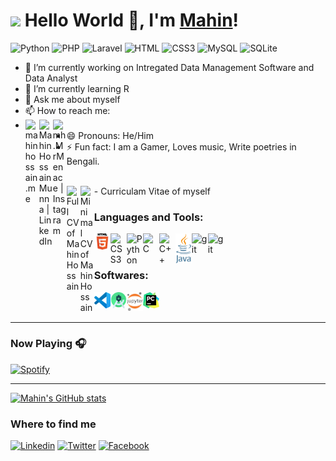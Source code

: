 
<!--
**MahinHossainMunna/MahinHossainMunna** is a ✨ _special_ ✨ repository because its `README.md` (this file) appears on your GitHub profile.

Here are some ideas to get you started:

- 🔭 I’m currently working on ...
- 🌱 I’m currently learning ...
- 👯 I’m looking to collaborate on ...
- 🤔 I’m looking for help with ...
- 💬 Ask me about ...
- 📫 How to reach me: ...
- 😄 Pronouns: ...
- ⚡ Fun fact: ...
-->
<h1><img src="https://emojis.slackmojis.com/emojis/images/1531849430/4246/blob-sunglasses.gif?1531849430" width="30"/> Hello World 👋, I'm <a href="https://about.me/mahinhossain" target="_blank">Mahin</a>!</h1>

![Python](https://img.shields.io/badge/Python-3776AB?style=flat-square&logo=python&logoColor=white)
![PHP](https://img.shields.io/badge/PHP-777BB4?style=flat-square&logo=php&logoColor=white)
![Laravel](https://img.shields.io/badge/Laravel-FF2D20?style=flat-square&logo=laravel&logoColor=white)
![HTML](https://img.shields.io/badge/HTML5-E34F26?style=flat-square&logo=html5&logoColor=white)
![CSS3](https://img.shields.io/badge/CSS3-1572B6?style=flat-square&logo=css3&logoColor=white)
![MySQL](https://img.shields.io/badge/MySQL-005C84?style=flat-square&logo=mysql&logoColor=white)
![SQLite](https://img.shields.io/badge/SQLite-07405E?style=flat-square&logo=sqlite&logoColor=white)

- 🔭 I’m currently working on Intregated Data Management Software and Data Analyst
- 🌱 I’m currently learning R
- 💬 Ask me about myself
- 📫 How to reach me: 
- <a href="https://github.com/MahinHossainMunna" target="_blank"><img align="left" alt="mahinhossain.me" width="22px" src="https://github.com/gauravghongde/social-icons/blob/master/SVG/Color/Github.svg" /></a>
<a href="https://linkedin.com/in/MahinHosssainMunna" target="_blank"><img align="left" alt="MahinHossainMunna | LinkedIn" width="22px" src="https://github.com/gauravghongde/social-icons/blob/master/SVG/Color/LinkedIN.svg" />
  <a href="https://www.instagram.com/mh.mrmenace/" target="_blank"><img align="left" alt="mh.MrMenace | Instagram" width="22px" src="https://github.com/gauravghongde/social-icons/blob/master/SVG/Color/Instagram.svg" />
  </a>
- 😄 Pronouns: He/Him
- ⚡ Fun fact: I am a Gamer, Loves music, Write poetries in Bengali.

<br />
- Curriculam Vitae of myself
<a href="https://github.com/MahinHossainMunna/MahinHossainMunna/blob/main/CV%20of%20Mahin%20Hossain%20Munna.pdf" target="_blank"><img align="left" alt="Full CV of MahinHossain" width="22px" src="https://user-images.githubusercontent.com/49342403/184332320-0501dff2-fd6d-40fe-8503-a27023ccf143.png" /></a>
<a href="https://github.com/MahinHossainMunna/MahinHossainMunna/blob/main/CV%20(m)%20of%20Mahin%20Hossain%20Munna.pdf" target="_blank"><img align="left" alt="Minimal CV of MahinHossain" width="22px" src="https://user-images.githubusercontent.com/49342403/184332031-f9a4c70b-ea63-4b41-8a4a-b92b884c7b60.png" /></a>

<br />

### Languages and Tools:

<a href="https://www.w3.org/html/" target="_blank"><img align="left" alt="HTML5" width="26px" src="https://raw.githubusercontent.com/github/explore/80688e429a7d4ef2fca1e82350fe8e3517d3494d/topics/html/html.png" /></a>
<a href="https://www.w3schools.com/css/" target="_blank"><img align="left" alt="CSS3" width="26px" src="https://github.com/yurijserrano/Github-Profile-Readme-Logos/blob/master/others/css.svg" /></a>
<a href="https://www.python.org" target="_blank"> <img align="left" alt="Python" width="26px" src="https://github.com/yurijserrano/Github-Profile-Readme-Logos/blob/master/programming%20languages/python.svg"/> </a>
<a href="https://www.cprogramming.com/" target="_blank"> <img align="left" alt="C" width="26px" src="https://github.com/yurijserrano/Github-Profile-Readme-Logos/blob/master/programming%20languages/c.svg"/> </a>
<a href="https://www.w3schools.com/cpp/" target="_blank"> <img align="left" alt="C++" width="26px" src="https://github.com/yurijserrano/Github-Profile-Readme-Logos/blob/master/programming%20languages/c%2B%2B.svg"/> </a>
<a href="https://www.java.com/en/" target="_blank"> <img align="left" alt="git" width="26px" src="https://github.com/MahinHossainMunna/MahinHossainMunna/blob/main/icons/java.png"/> </a>
<a href="https://php.com/" target="_blank"> <img align="left" alt="git" width="26px" src="https://github.com/yurijserrano/Github-Profile-Readme-Logos/blob/master/programming%20languages/php.png"/> </a>
<a href="https://git-scm.com/" target="_blank"> <img align="left" alt="git" width="26px" src="https://www.vectorlogo.zone/logos/git-scm/git-scm-icon.svg"/> </a>

<!-- <img align="left" alt="GitHub" width="26px" src="https://github.com/Aakarsh-B/trying-repos/blob/master/github.svg" />-->
<br />
<br />

### Softwares:

<img align="left" alt="Visual Studio Code" width="26px" src="https://raw.githubusercontent.com/github/explore/80688e429a7d4ef2fca1e82350fe8e3517d3494d/topics/visual-studio-code/visual-studio-code.png" />
<img align="left" alt="Android Studio" width="26px" src="https://github.com/MahinHossainMunna/MahinHossainMunna/blob/main/icons/android-studio.png" />
<img align="left" alt="Jupyter" width="26px" src="https://github.com/MahinHossainMunna/MahinHossainMunna/blob/main/icons/jupyter.png" />
<img align="left" alt="Pycharm" width="26px" src="https://github.com/MahinHossainMunna/MahinHossainMunna/blob/main/icons/pycharm.png" />
<!--<a href="https://www.adobe.com/products/xd.html" target="_blank"> <img align="left" alt="XD" width="26px" src="https://github.com/Aakarsh-B/trying-repos/blob/master/adobexd.png?raw=true"/> </a> 
<a href="https://www.adobe.com/in/products/illustrator.html" target="_blank"> <img align="left" alt="Illustrator" width="26px" src="https://github.com/Aakarsh-B/trying-repos/blob/master/illustrator.png?raw=true"/> </a> 
<a href="https://www.photoshop.com/en" target="_blank"> <img align="left" alt="Photoshop" width="26px" src="https://github.com/Aakarsh-B/trying-repos/blob/master/photoshop.png?raw=true"/> </a>
<a href="https://www.blender.org" target="_blank"> <img align="left" alt="Photoshop" width="26px" src="https://github.com/Aakarsh-B/trying-repos/blob/master/blender.png?raw=true"/> </a>-->

<br />
<br />

---

### Now Playing 🎧

<!-- [![Spotify](https://github-readme-remake.vercel.app/api/spotify)](https://open.spotify.com/user/314vjld4s7g37tpb752x6rownnwm)-->
[![Spotify](https://spotify-github-readme.vercel.app/api/spotify)](https://open.spotify.com/collection/tracks)
<br/>

---

[![Mahin's GitHub stats](https://github-readme-stats.vercel.app/api?username=MahinHossainMunna)](https://github.com/anuraghazra/github-readme-stats)

### Where to find me

[![Linkedin](https://img.shields.io/badge/LinkedIn-0077B5?style=flat-square&logo=linkedin&logoColor=white)](https://www.linkedin.com/in/thestoryteller/) 
[![Twitter](https://img.shields.io/badge/Twitter-1DA1F2?style=flat-square&logo=twitter&logoColor=white)](https://twitter.com/hasin)
[![Facebook](https://img.shields.io/badge/Facebook-1877F2?style=flat-square&logo=facebook&logoColor=white)](https://facebook.com/hasin)
